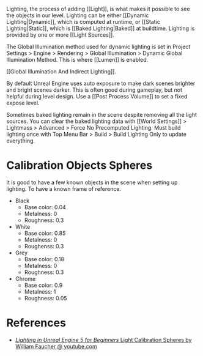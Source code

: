 Lighting, the process of adding [[Light]], is what makes it possible to see the objects in our level.
Lighting can be either [[Dynamic Lighting|Dynamic]], which is computed at runtime, or [[Static Lighting|Static]], which is [[Baked Lighting|Baked]] at buildtime.
Lighting is provided by one or more [[Light Sources]].

The Global Illumination method used for dynamic lighting is set in Project Settings > Engine > Rendering > Global Illumination > Dynamic Global Illumination Method.
This is where [[Lumen]] is enabled.

[[Global Illumination And Indirect Lighting]].

By default Unreal Engine uses auto exposure to make dark scenes brighter and bright scenes darker.
This is often good during gameplay, but not helpful during level design.
Use a [[Post Process Volume]] to set a fixed expose level.

Sometimes baked lighting remain in the scene despite removing all the light sources.
You can clear the baked lighting data with [[World Settings]] > Lightmass > Advanced > Force No Precomputed Lighting.
Must build lighting once with Top Menu Bar > Build > Build Lighting Only to update everything.

# Calibration Objects Spheres
It is good to have a few known objects in the scene when setting up lighting.
To have a known frame of reference.
- Black
	- Base color: 0.04
	- Metalness: 0
	- Roughness: 0.3
- White
	- Base color: 0.85
	- Metalness: 0
	- Roughenss: 0.3
- Grey
	- Base color: 0.18
	- Metalness: 0
	- Roughness: 0.3
- Chrome
	- Base color: 0.9
	- Metalness: 1
	- Roughness: 0.05

# References

- [_Lighting in Unreal Engine 5 for Beginners_ Light Calibration Spheres by William Faucher @ youtube.com](https://youtu.be/fSbBsXbjxPo?t=968)

